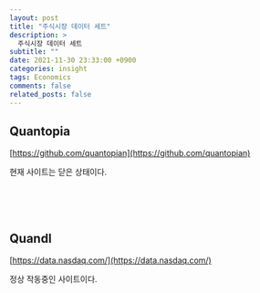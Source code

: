 ```yaml
---
layout: post
title: "주식시장 데이터 세트"
description: >
  주식시장 데이터 세트
subtitle: ""
date: 2021-11-30 23:33:00 +0900
categories: insight
tags: Economics
comments: false
related_posts: false
---
```


## Quantopia

[https://github.com/quantopian](https://github.com/quantopian)

현재 사이트는 닫은 상태이다.

<br/><br/><br/>

## Quandl

[https://data.nasdaq.com/](https://data.nasdaq.com/)

정상 작동중인 사이트이다.